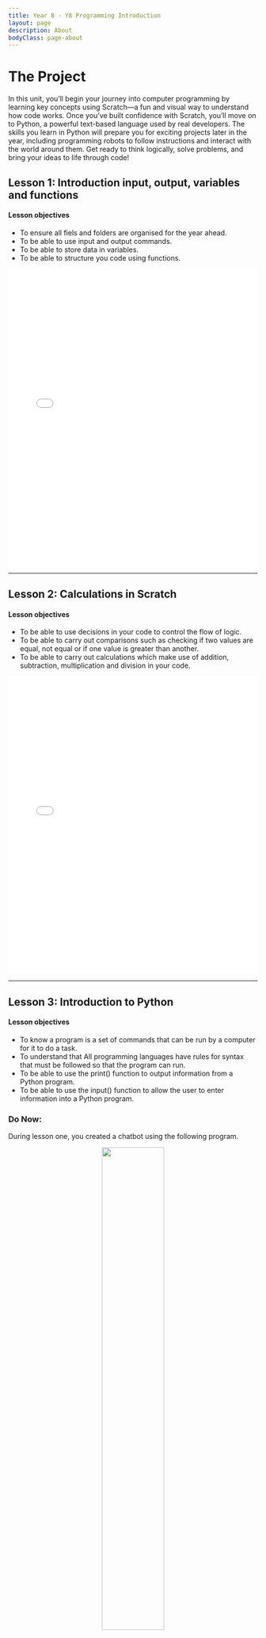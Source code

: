 ```yaml
---
title: Year 8 - Y8 Programming Introduction
layout: page
description: About
bodyClass: page-about
---
```


# The Project

In this unit, you’ll begin your journey into computer programming by learning key concepts using Scratch—a fun and visual way to understand how code works. Once you’ve built confidence with Scratch, you’ll move on to Python, a powerful text-based language used by real developers. The skills you learn in Python will prepare you for exciting projects later in the year, including programming robots to follow instructions and interact with the world around them. Get ready to think logically, solve problems, and bring your ideas to life through code!

## Lesson 1: Introduction input, output, variables and functions

#### Lesson objectives
- To ensure all fiels and folders are organised for the year ahead.
- To be able to use input and output commands.
- To be able to store data in variables.
- To be able to structure you code using functions.


<p align="center">
<iframe src="/Files/Y8/u1l1.pdf" width="100%" height="600px" style="border: none;"></iframe>
</p>

<hr>

## Lesson 2: Calculations in Scratch

#### Lesson objectives
- To be able to use decisions in your code to control the flow of logic.
- To be able to carry out comparisons such as checking if two values are equal, not equal or if one value is greater than another.
- To be able to carry out calculations which make use of addition, subtraction, multiplication and division in your code.


<p align="center">
<iframe src="/Files/Y8/u1l2.pdf" width="100%" height="600px" style="border: none;"></iframe>
</p>

<hr>

## Lesson 3: Introduction to Python

#### Lesson objectives
- To know a program is a set of commands that can be run by a computer for it to do a task. 
- To understand that All programming languages have rules for syntax that must be followed so that the program can run. 
- To be able to use the print() function to output information from a Python program. 
- To be able to use the input() function to allow the user to enter information into a Python program.

### Do Now:
During lesson one, you created a chatbot using the following program.

<p align="center">
<img src="/images/illustrations/y8l3.png" width="50%" height="auto">
</p>


Compare the above Scratch to the python code below:

```python
def ask_name():
  print("What is your name?")
  name = input()
  print("hello ", name)

print("Hello")
print("I am big Ed from the year 2182")
ask_name()
```

### Activity 1:
1. Go to the following website: <a href = "https://www.online-python.com">www.online-python.com</a>
2. Copy the above code to see it run. Does it run and can you explain what each line of code does?

### Activity 2:
Recreate your chatbot from the first lesson using the Python programming language. Your program should ask a question, save the response in a variable and include the users answer in the response. We will add the personalised responses using the "if blocks" within the next lesson.

<hr>


## Lesson 4: Adding decisions to your chatbot

#### Lesson objectives
- To know what a decision is in Python.
- To be able to use a decision to check if two values are the same.
- To be able to use a decision to carry other other types of comparisons.

### Do Now:

Describe how you used the print command, input command, a function and variable in your code from last lesson.

### Activity 1

review the following code. Can you read it?

<p align="center">
<img src="/images/illustrations/y8l4.png" width="50%" height="auto">
</p>

Compare the above Scratch to the python code below. Can you see how they compare?

```python
def ask_hobby():
  print("What sports do you like?")
  sport = input()

  if sport == "football":
    print("Thats the best sport ever!")

  if sport == "basketball":
    print("I'm not tall enough for basketball")


print("Hello")
print("I am big Ed from the year 2182")
ask_hobby()
```

<p align="center">
<img src="/images/illustrations/if:else.png"  height="auto">
</p>

<p align="center">
<img src="/images/illustrations/if:elsepitfalls.png"  height="auto">
</p>
### Activity 2:
Add a function to your chatbot which asks the user a question and uses the if command to give a different responce depending on the users answer.

## Lesson 5: Casting and Numerical Input in Python

#### Lesson objectives

- To know how to do calculations in Python
- To be able to convert that input into a number using int() so Python can do math with it
- To be able to write simple programs that take numbers from the user and do calculations.

### Do Now:
An operator is a symbol or special word that instructs the computer to perform specific calculation or action. Guess what symbol do we use in python to do the maths calculation below:

Addition
Subtraction
Multiplication
Division

| Operation     |Symbol|
|:-------------:|:----------:|
| Addition      |            |
| Subtraction.  |            | 
| Multiplication|            |
|  Division     |            | 



Imagine an expression with lots of operation. How does Python know which one to do first?

### Activity 1
Convert addition scratch code to Python
<p align="center">
<img src="/images/illustrations/addition.png"  height="auto">
</p>

```python
def addition():
    print("Enter first number")
    number1=int(input())
    print("Enter second number")
    number2=int(input())
    answer=number1+number2
    print("The answer is:", answer)
    
print("Welcome to the maths assistant 5000")
addition()
```
Create other function subtraction, multiplication, division and large number


### Activity 2
Add if statement to your code
<p align="center">
<img src="/images/illustrations/Scratch calc.png"  height="auto">
</p>


```python
def addition():
    print("Enter first number")
    number1=int(input())
    print("Enter second number")
    number2=int(input())
    answer=number1+number2
    print("The answer is:", answer)

    
print("Welcome to the maths assistant 5000")
print("What type of calculation would you like to do")
choice=input()
if choice=="addition":
    addition()
```

### Extension
- Apart from int() you can also use float() for numbers with decimal point try changing your code from int to float. 
- Python has other data types apart from integer int() and float() decimal numbers. Research what they are and give examples. 

## Lesson 5: Microbit
A micro:bit is a small, programmable computer designed to teach coding and electronics to beginners. It features an LED display, buttons, and various sensors (like an accelerometer, compass, and light sensor) for detecting motion, light, and more. Users program it using an online editor, coded with block-based or text base code, and can use its features for a wide range of projects, from creating games to collecting data.  

<p align="center">
<iframe src="/Files/Y8/microbitinto.pdf" width="100%" height="600px" style="border: none;"></iframe>
</p>
